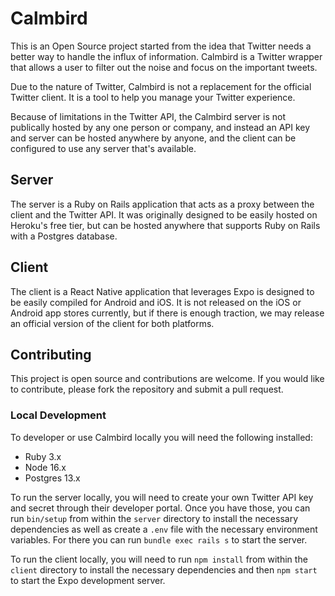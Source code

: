# Calmbird

This is an Open Source project started from the idea that Twitter needs a
better way to handle the influx of information.  Calmbird is a Twitter wrapper
that allows a user to filter out the noise and focus on the important tweets.

Due to the nature of Twitter, Calmbird is not a replacement for the official
Twitter client.  It is a tool to help you manage your Twitter experience.

Because of limitations in the Twitter API, the Calmbird server is not publically
hosted by any one person or company, and instead an API key and server can be hosted
anywhere by anyone, and the client can be configured to use any server that's available.

## Server

The server is a Ruby on Rails application that acts as a proxy between the client and
the Twitter API. It was originally designed to be easily hosted on Heroku's free tier,
but can be hosted anywhere that supports Ruby on Rails with a Postgres database.

## Client

The client is a React Native application that leverages Expo is designed to be easily
compiled for Android and iOS. It is not released on the iOS or Android app stores currently,
but if there is enough traction, we may release an official version of the client for both
platforms.

## Contributing

This project is open source and contributions are welcome.  If you would like to contribute,
please fork the repository and submit a pull request.

### Local Development

To developer or use Calmbird locally you will need the following installed:

* Ruby 3.x
* Node 16.x
* Postgres 13.x

To run the server locally, you will need to create your own Twitter API key and secret through
their developer portal.  Once you have those, you can run `bin/setup` from within the `server`
directory to install the necessary dependencies as well as create a `.env` file with the
necessary environment variables. For there you can run `bundle exec rails s` to start the server.

To run the client locally, you will need to run `npm install` from within the `client` directory
to install the necessary dependencies and then `npm start` to start the Expo development server.
